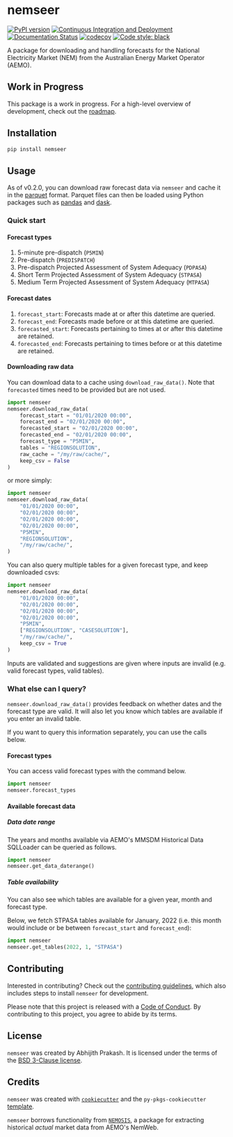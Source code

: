 # nemseer
[![PyPI version](https://badge.fury.io/py/nemseer.svg)](https://badge.fury.io/py/nemseer)
[![Continuous Integration and Deployment](https://github.com/UNSW-CEEM/NEMSEER/actions/workflows/cicd.yml/badge.svg)](https://github.com/UNSW-CEEM/NEMSEER/actions/workflows/cicd.yml)
[![Documentation Status](https://readthedocs.org/projects/nemseer/badge/?version=latest)](https://nemseer.readthedocs.io/en/latest/?badge=latest)
[![codecov](https://codecov.io/gh/UNSW-CEEM/NEMSEER/branch/master/graph/badge.svg?token=BO69YSQIGI)](https://codecov.io/gh/UNSW-CEEM/NEMSEER)
[![Code style: black](https://img.shields.io/badge/code%20style-black-000000.svg)](https://github.com/psf/black)

A package for downloading and handling forecasts for the National Electricity Market (NEM) from the Australian Energy Market Operator (AEMO).

## Work in Progress

This package is a work in progress. For a high-level overview of development, check out the [roadmap](ROADMAP.md).

## Installation

```bash
pip install nemseer
```

## Usage

As of v0.2.0, you can download raw forecast data via `nemseer` and cache it in the [parquet](https://www.databricks.com/glossary/what-is-parquet) format. Parquet files can then be loaded using Python packages such as [pandas](https://pandas.pydata.org/docs/reference/api/pandas.read_parquet.html) and [dask](https://docs.dask.org/en/stable/generated/dask.dataframe.read_parquet.html).

### Quick start

#### Forecast types

1. 5-minute pre-dispatch (`P5MIN`)
2. Pre-dispatch (`PREDISPATCH`)
3. Pre-dispatch Projected Assessment of System Adequacy (`PDPASA`)
4. Short Term Projected Assessment of System Adequacy (`STPASA`)
3. Medium Term Projected Assessment of System Adequacy (`MTPASA`)

#### Forecast dates

1. `forecast_start`: Forecasts made at or after this datetime are queried.
2. `forecast_end`: Forecasts made before or at this datetime are queried.
3. `forecasted_start`: Forecasts pertaining to times at or after this datetime are retained.
4. `forecasted_end`: Forecasts pertaining to times before or at this datetime are retained.

#### Downloading raw data

You can download data to a cache using `download_raw_data()`. Note that `forecasted` times need to be provided but are not used.

```python
import nemseer
nemseer.download_raw_data(
    forecast_start = "01/01/2020 00:00", 
    forecast_end = "02/01/2020 00:00",
    forecasted_start = "02/01/2020 00:00",
    forecasted_end = "02/01/2020 00:00",
    forecast_type = "P5MIN",
    tables = "REGIONSOLUTION",
    raw_cache = "/my/raw/cache/",
    keep_csv = False
)
```

or more simply:

```python
import nemseer
nemseer.download_raw_data(
    "01/01/2020 00:00", 
    "02/01/2020 00:00",
    "02/01/2020 00:00",
    "02/01/2020 00:00",
    "P5MIN",
    "REGIONSOLUTION",
    "/my/raw/cache/",
)
```

You can also query multiple tables for a given forecast type, and keep downloaded csvs:

```python
import nemseer
nemseer.download_raw_data(
    "01/01/2020 00:00", 
    "02/01/2020 00:00",
    "02/01/2020 00:00",
    "02/01/2020 00:00",
    "P5MIN",
    ["REGIONSOLUTION", "CASESOLUTION"],
    "/my/raw/cache/",
    keep_csv = True
)
```

Inputs are validated and suggestions are given where inputs are invalid (e.g. valid forecast types, valid tables).
### What else can I query?

`nemseer.download_raw_data()` provides feedback on whether dates and the forecast type are valid. It will also let you know which tables are available if you enter an invalid table.

If you want to query this information separately, you can use the calls below.

#### Forecast types

You can access valid forecast types with the command below.

```python
import nemseer
nemseer.forecast_types
```

#### Available forecast data

##### Data date range

The years and months available via AEMO's MMSDM Historical Data SQLLoader can be queried as follows.

```python
import nemseer
nemseer.get_data_daterange()
```
##### Table availability

You can also see which tables are available for a given year, month and forecast type. 

Below, we fetch STPASA tables available for January, 2022 (i.e. this month would include or be between `forecast_start` and `forecast_end`):
```python
import nemseer
nemseer.get_tables(2022, 1, "STPASA")
```

## Contributing

Interested in contributing? Check out the [contributing guidelines](CONTRIBUTING.md), which also includes steps to install `nemseer` for development.

Please note that this project is released with a [Code of Conduct](CONDUCT.md). By contributing to this project, you agree to abide by its terms.

## License

`nemseer` was created by Abhijith Prakash. It is licensed under the terms of the [BSD 3-Clause license](LICENSE).

## Credits

`nemseer` was created with [`cookiecutter`](https://cookiecutter.readthedocs.io/en/latest/) and the `py-pkgs-cookiecutter` [template](https://github.com/py-pkgs/py-pkgs-cookiecutter).

`nemseer` borrows functionality from [`NEMOSIS`](https://github.com/UNSW-CEEM/NEMOSIS), a package for extracting historical *actual* market data from AEMO's NemWeb.

